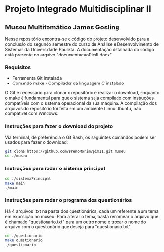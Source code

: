 # Projeto Integrado Multidisciplinar II

## Museu Multitemático James Gosling

Nesse repositório encontra-se o código do projeto desenvolvido para a conclusão do segundo semestre do curso de Análise e Desenvolvimento de Sistemas da Universidade Paulista. A documentação detalhada do código está presente no arquivo "documentacaoPimII.docx".

### Requisitos

- Ferramenta Git instalada
- Comando make - Compilador da linguagem C instalado

O Git é necessário para clonar o repositório e realizar o download, enquanto o make é fundamental para que o sistema seja compilado com instruções compatíveis com o sistema operacional da sua máquina. A compilação dos arquivos do repositório foi feita em um ambiente Linux Ubuntu, não compatível com Windows.

### Instruções para fazer o download do projeto

Via terminal, de preferência o Git Bash, os seguintes comandos podem ser usados para fazer o download:

```sh
git clone https://github.com/BrenoMorim/pimII.git museu
cd ./museu
```

### Instruções para rodar o sistema principal

```sh
cd ./sistemaPrincipal
make main
./main
```

### Instruções para rodar o programa dos questionários

Há 4 arquivos .txt na pasta dos questionários, cada um referente a um tema em exposição no museu. Para alterar o tema, basta renomear o arquivo que é chamado "questionario.txt" para um outro nome e trocar o nome do arquivo com o questionário que deseja para "questionario.txt".

```sh
cd ./questionario
make questionario
./questionario
```
